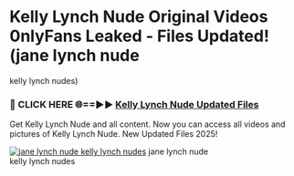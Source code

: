 # Kelly Lynch Nude Original Videos 0nlyFans Leaked - Files Updated! (jane lynch nude<br>
kelly lynch nudes)

<h3>🔴 CLICK HERE 🌐==►► <a href="https://tinyurl.com/2p9ay9w9" rel="nofollow">Kelly Lynch Nude Updated Files</a></h3>

Get Kelly Lynch Nude and all content. Now you can access all videos and pictures of Kelly Lynch Nude. New Updated Files 2025!

[![jane lynch nude<br>
kelly lynch nudes](https://i.imgur.com/KQgVmj3.gif)](https://tinyurl.com/2p9ay9w9)
jane lynch nude<br>
kelly lynch nudes